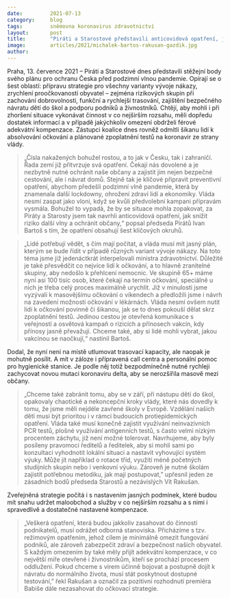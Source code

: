 ```yaml
---
date:         2021-07-13
category:     blog
tags:         sněmovna koronavirus zdravotnictví
layout:       post
title:        "Piráti a Starostové představili anticovidová opatření, jak předejít další vlně koronaviru a ochránit lidi, živnostníky i vzdělávání dětí"
image:        articles/2021/michalek-bartos-rakusan-gazdik.jpg
author:       
---
```




Praha, 13. července 2021 – Piráti a Starostové dnes představili stěžejní body svého plánu pro ochranu Česka před podzimní vlnou pandemie. Opírají se o šest oblastí: přípravu strategie pro všechny varianty vývoje nákazy, zrychlení proočkovanosti obyvatel – zejména rizikových skupin při zachování dobrovolnosti, funkční a rychlejší trasování, zajištění bezpečného návratu dětí do škol a podporu podniků a živnostníků. Chtějí, aby mohli i při zhoršení situace vykonávat činnost v co nejširším rozsahu, měli dopředu dostatek informací a v případě jakýchkoliv omezení obdrželi férové adekvátní kompenzace. Zástupci koalice dnes rovněž odmítli šikanu lidí k absolvování očkování a plánované zpoplatnění testů na koronavir ze strany vlády.

> „Čísla nakažených bohužel rostou, a to jak v Česku, tak i zahraničí. Řada zemí již přitvrzuje svá opatření. Čekají nás dovolené a je nezbytně nutné ochránit naše občany a zajistit jim nejen bezpečné cestování, ale i návrat domů. Stejně tak je klíčové připravit preventivní opatření, abychom předešli podzimní vlně pandemie, která by znamenala další lockdowny, ohrožení zdraví lidí a ekonomiky. Vláda nesmí zaspat jako vloni, když se kvůli předvolební kampani přípravám vysmála. Bohužel to vypadá, že by se situace mohla zopakovat, za Piráty a Starosty jsem tak navrhli anticovidová opatření, jak snížit riziko další vlny a ochránit občany,“ popsal předseda Pirátů Ivan Bartoš s tím, že opatření obsahují šest klíčových okruhů.

> „Lidé potřebují vědět, s čím mají počítat, a vláda musí mít jasný plán, kterým se bude řídit v případě různých variant vývoje nákazy. Na toto téma jsme již jedenáctkrát interpelovali ministra zdravotnictví. Důležité je také přesvědčit co nejvíce lidí k očkování, a to hlavně zranitelné skupiny, aby nedošlo k přehlcení nemocnic. Ve skupině 65+ máme nyní asi 100 tisíc osob, které čekají na termín očkování, speciálně u nich je třeba celý proces maximálně urychlit. Již v minulosti jsme vyzývali  k masovějšímu očkování o víkendech a předložili jsme i návrh na zavedení možnosti očkování v lékárnách. Vláda nesmí ovšem nutit lidi k očkování povinně či šikanou, jak se to dnes pokouší dělat skrz zpoplatnění testů. Jedinou cestou je otevřená komunikace s veřejností a osvětová kampaň o rizicích a přínosech vakcín, kdy přínosy jasně převažují. Chceme také, aby si lidé mohli vybrat, jakou vakcínou se naočkují,“ nastínil Bartoš. 

Dodal, že nyní není na místě utlumovat trasovací kapacity, ale naopak je mohutně posílit. A mít v záloze i přípravená call centra a personální pomoc pro hygienické stanice. Je podle něj totiž bezpodmínečně nutné rychleji zachycovat novou mutaci koronaviru delta, aby se nerozšířila masově mezi občany. 

> „Chceme také zabránit tomu, aby se v září, při nástupu dětí do škol, opakovaly chaotické a nekoncepční kroky vlády, které nás dovedly k tomu, že jsme měli nejdéle zavřené školy v Evropě. Vzdělání našich dětí musí být prioritou i v rámci budoucích protiepidemických opatření. Vláda také musí konečně zajistit využívání neinvazivních PCR testů, plošné využívání antigenních testů, s často velmi nízkým procentem záchytu, již není možné tolerovat. Navrhujeme, aby byly posíleny pravomoci ředitelů a ředitelek, aby si mohli sami po konzultaci vyhodnotit lokální situaci a nastavit vyhovující systém výuky. Může jít například o rotace tříd, využití méně početných studijních skupin nebo i venkovní výuku. Zároveň je nutné školám zajistit potřebnou metodiku, jak mají postupovat,” upřesnil jeden ze zásadních bodů předseda Starostů a nezávislých Vít Rakušan. 

Zveřejněná strategie počítá i s nastavením jasných podmínek, které budou mít snahu udržet maloobchod a služby v co nejširším rozsahu a s nimi i spravedlivě a dostatečné nastavené kompenzace. 

> „Veškerá opatření, která budou jakkoliv zasahovat do činnosti podnikatelů, musí odrážet odborná stanoviska. Přicházíme s tzv. režimovým opatřením, jehož cílem je minimálně omezit fungování podniků, ale zároveň zabezpečit zdraví a bezpečnost našich obyvatel. S každým omezením by také měly přijít adekvátní kompenzace, v co největší míře otevřené i živnostníkům, kteří se prochází procesem oddlužení. Pokud chceme s virem účinně bojovat a postupně dojít k návratu do normálního života, musí stát poskytnout dostupné testování,” řekl Rakušan a označil za pozitivní rozhodnutí premiéra Babiše dále nezasahovat do očkovací strategie. 
